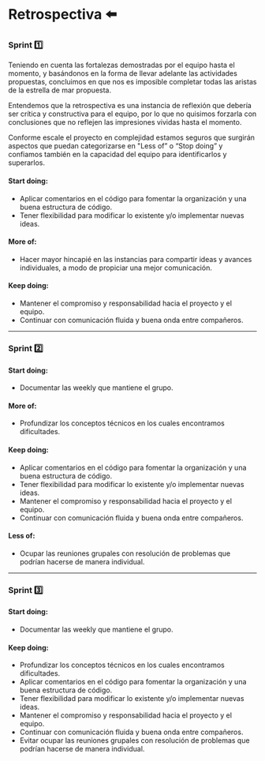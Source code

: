 # Retrospectiva :arrow_left: 

### Sprint :one: 
Teniendo en cuenta las fortalezas demostradas por el equipo hasta el momento, y basándonos en la forma de llevar adelante las actividades propuestas, concluimos en que nos es imposible completar todas las aristas de la estrella de mar propuesta.

Entendemos que la retrospectiva es una instancia de reflexión que debería ser crítica y constructiva para el equipo, por lo que no quisimos forzarla con conclusiones que no reflejen las impresiones vividas hasta el momento.

Conforme escale el proyecto en complejidad estamos seguros que surgirán aspectos que puedan categorizarse en "Less of” o “Stop doing” y confiamos también en la capacidad del equipo para identificarlos y superarlos.

#### Start doing:
- Aplicar comentarios en el código para fomentar la organización y una buena estructura de código.
- Tener flexibilidad para modificar lo existente y/o implementar nuevas ideas.

#### More of:
- Hacer mayor hincapié en las instancias para compartir ideas y avances individuales, a modo de propiciar una mejor comunicación.

#### Keep doing:
- Mantener el compromiso y responsabilidad hacia el proyecto y el equipo.
- Continuar con comunicación fluida y buena onda entre compañeros.

------------

### Sprint :two: 

#### Start doing:
- Documentar las weekly que mantiene el grupo. 

#### More of:
- Profundizar los conceptos técnicos en los cuales encontramos dificultades.

#### Keep doing:
- Aplicar comentarios en el código para fomentar la organización y una buena estructura de código.
- Tener flexibilidad para modificar lo existente y/o implementar nuevas ideas.
- Mantener el compromiso y responsabilidad hacia el proyecto y el equipo.
- Continuar con comunicación fluida y buena onda entre compañeros.

#### Less of:
- Ocupar las reuniones grupales con resolución de problemas que podrían hacerse de manera individual. 

------------

### Sprint :three: 

#### Start doing:
- Documentar las weekly que mantiene el grupo. 

#### Keep doing:
- Profundizar los conceptos técnicos en los cuales encontramos dificultades.
- Aplicar comentarios en el código para fomentar la organización y una buena estructura de código.
- Tener flexibilidad para modificar lo existente y/o implementar nuevas ideas.
- Mantener el compromiso y responsabilidad hacia el proyecto y el equipo.
- Continuar con comunicación fluida y buena onda entre compañeros.
- Evitar ocupar las reuniones grupales con resolución de problemas que podrían hacerse de manera individual. 